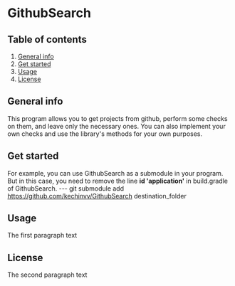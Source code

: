 # GithubSearch
## Table of contents
1. [General info](#general-info)
2. [Get started](#get-started)
3. [Usage](#usage)
4. [License](#license)

## General info <a name="general-info"></a>
This program allows you to get projects from github, perform some checks on them, and leave only the necessary ones. You can also implement your own checks and use the library's methods for your own purposes.

## Get started <a name="get-started"></a>
For example, you can use GithubSearch as a submodule in your program. But in this case, you need to remove the line **id 'application'** in build.gradle of GithubSearch.
--- git submodule add https://github.com/kechinvv/GithubSearch destination_folder

## Usage <a name="usage"></a>
The first paragraph text

## License <a name="license"></a>
The second paragraph text
